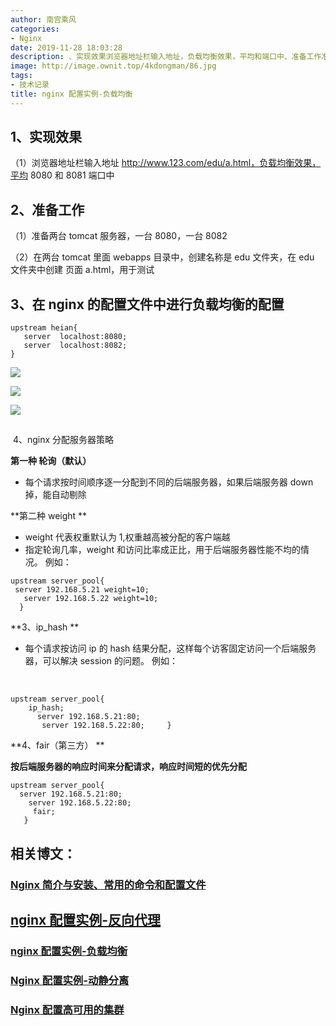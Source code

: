 ```yaml
---
author: 南宫乘风
categories:
- Nginx
date: 2019-11-28 18:03:28
description: 、实现效果浏览器地址栏输入地址，负载均衡效果，平均和端口中、准备工作准备两台服务器，一台，一台在两台里面目录中，创建名称是文件夹，在文件夹中创建页面，用于测试、在的配置文件中进行负载均衡的配置、分配服。。。。。。。
image: http://image.ownit.top/4kdongman/86.jpg
tags:
- 技术记录
title: nginx 配置实例-负载均衡
---
```


<!--more-->

## 1、实现效果

（1）浏览器地址栏输入地址 http://www.123.com/edu/a.html，负载均衡效果，平均 8080 和 8081 端口中

## 2、准备工作

（1）准备两台 tomcat 服务器，一台 8080，一台 8082

（2）在两台 tomcat 里面 webapps 目录中，创建名称是 edu 文件夹，在 edu 文件夹中创建 页面 a.html，用于测试 

## 3、在 nginx 的配置文件中进行负载均衡的配置

```
upstream heian{
   server  localhost:8080;
   server  localhost:8082;
}
```

![](http://image.ownit.top/csdn/2019112817574981.png)

![](http://image.ownit.top/csdn/20191128175948286.png)

![](http://image.ownit.top/csdn/20191128180003645.png)

##   
 4、nginx 分配服务器策略

**第一种 轮询（默认）**

- 每个请求按时间顺序逐一分配到不同的后端服务器，如果后端服务器 down 掉，能自动剔除

**第二种 weight **

 -    weight 代表权重默认为 1,权重越高被分配的客户端越
 -    指定轮询几率，weight 和访问比率成正比，用于后端服务器性能不均的情况。 例如： 

```
upstream server_pool{   
 server 192.168.5.21 weight=10;  
   server 192.168.5.22 weight=10;   
  }
```

**3、ip\_hash **

- 每个请求按访问 ip 的 hash 结果分配，这样每个访客固定访问一个后端服务器，可以解决 session 的问题。 例如：

 

```
upstream server_pool{    
    ip_hash;   
      server 192.168.5.21:80;  
       server 192.168.5.22:80;     } 
```

**4、fair（第三方） **

**按后端服务器的响应时间来分配请求，响应时间短的优先分配**

```
upstream server_pool{  
  server 192.168.5.21:80; 
    server 192.168.5.22:80;
     fair;  
   }
```

## 相关博文：

### [Nginx 简介与安装、常用的命令和配置文件](https://blog.csdn.net/heian_99/article/details/103264404)

## [nginx 配置实例-反向代理](https://blog.csdn.net/heian_99/article/details/103292763)

### [nginx 配置实例-负载均衡](https://blog.csdn.net/heian_99/article/details/103298249)

### [Nginx 配置实例-动静分离](https://blog.csdn.net/heian_99/article/details/103391378)

### [Nginx 配置高可用的集群](https://blog.csdn.net/heian_99/article/details/103391454)